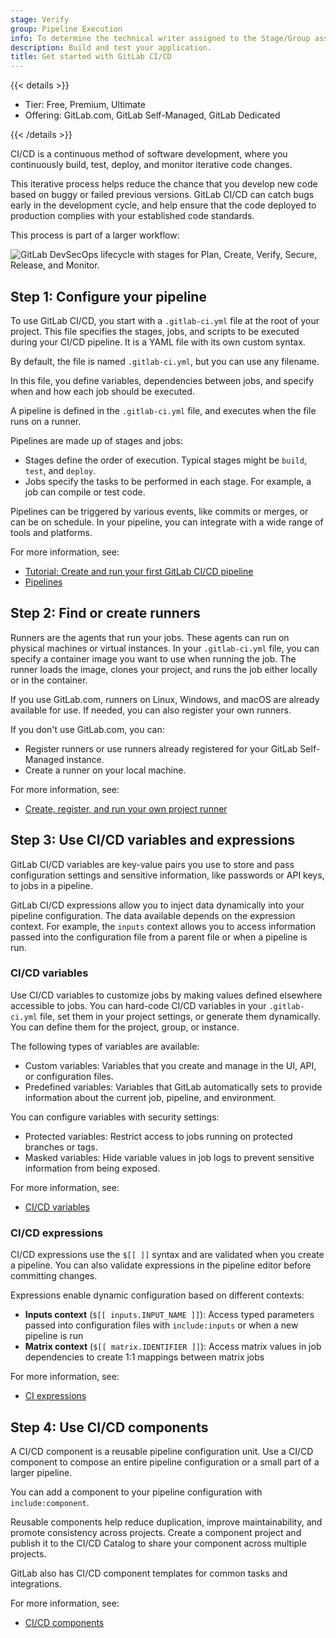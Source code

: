 ```yaml
---
stage: Verify
group: Pipeline Execution
info: To determine the technical writer assigned to the Stage/Group associated with this page, see https://handbook.gitlab.com/handbook/product/ux/technical-writing/#assignments
description: Build and test your application.
title: Get started with GitLab CI/CD
---
```


{{< details >}}

- Tier: Free, Premium, Ultimate
- Offering: GitLab.com, GitLab Self-Managed, GitLab Dedicated

{{< /details >}}

CI/CD is a continuous method of software development, where you continuously build,
test, deploy, and monitor iterative code changes.

This iterative process helps reduce the chance that you develop new code based on
buggy or failed previous versions. GitLab CI/CD can catch bugs early in the development cycle,
and help ensure that the code deployed to production complies with your established code standards.

This process is part of a larger workflow:

![GitLab DevSecOps lifecycle with stages for Plan, Create, Verify, Secure, Release, and Monitor.](img/get_started_cicd_v16_11.png)

## Step 1: Configure your pipeline

To use GitLab CI/CD, you start with a `.gitlab-ci.yml` file at the root of your project.
This file specifies the stages, jobs, and scripts to be executed during your CI/CD pipeline.
It is a YAML file with its own custom syntax.

By default, the file is named `.gitlab-ci.yml`, but you can use any filename.

In this file, you define variables, dependencies between jobs, and specify when
and how each job should be executed.

A pipeline is defined in the `.gitlab-ci.yml` file,
and executes when the file runs on a runner.

Pipelines are made up of stages and jobs:

- Stages define the order of execution. Typical stages might be `build`, `test`, and `deploy`.
- Jobs specify the tasks to be performed in each stage. For example, a job can compile or test code.

Pipelines can be triggered by various events, like commits or merges, or can be on schedule.
In your pipeline, you can integrate with a wide range of tools and platforms.

For more information, see:

- [Tutorial: Create and run your first GitLab CI/CD pipeline](quick_start/_index.md)
- [Pipelines](pipelines/_index.md)

## Step 2: Find or create runners

Runners are the agents that run your jobs. These agents can run on physical machines or virtual instances.
In your `.gitlab-ci.yml` file, you can specify a container image you want to use when running the job.
The runner loads the image, clones your project, and runs the job either locally or in the container.

If you use GitLab.com, runners on Linux, Windows, and macOS are already available for use.
If needed, you can also register your own runners.

If you don't use GitLab.com, you can:

- Register runners or use runners already registered for your GitLab Self-Managed instance.
- Create a runner on your local machine.

For more information, see:

- [Create, register, and run your own project runner](../tutorials/create_register_first_runner/_index.md)

## Step 3: Use CI/CD variables and expressions

GitLab CI/CD variables are key-value pairs you use to store and pass configuration settings
and sensitive information, like passwords or API keys, to jobs in a pipeline.

GitLab CI/CD expressions allow you to inject data dynamically into your pipeline configuration.
The data available depends on the expression context.
For example, the `inputs` context allows you to access information passed into the
configuration file from a parent file or when a pipeline is run.

### CI/CD variables

Use CI/CD variables to customize jobs by making values defined elsewhere accessible to jobs.
You can hard-code CI/CD variables in your `.gitlab-ci.yml` file, set them in your project settings,
or generate them dynamically. You can define them for the project, group, or instance.

The following types of variables are available:

- Custom variables: Variables that you create and manage in the UI, API, or configuration files.
- Predefined variables: Variables that GitLab automatically sets to provide information about the current job, pipeline, and environment.

You can configure variables with security settings:

- Protected variables: Restrict access to jobs running on protected branches or tags.
- Masked variables: Hide variable values in job logs to prevent sensitive information from being exposed.

For more information, see:

- [CI/CD variables](variables/_index.md)

### CI/CD expressions

CI/CD expressions use the `$[[ ]]` syntax and are validated when you create a pipeline.
You can also validate expressions in the pipeline editor before committing changes.

Expressions enable dynamic configuration based on different contexts:

- **Inputs context** (`$[[ inputs.INPUT_NAME ]]`): Access typed parameters passed into configuration files with `include:inputs` or when a new pipeline is run
- **Matrix context** (`$[[ matrix.IDENTIFIER ]]`): Access matrix values in job dependencies to create 1:1 mappings between matrix jobs

For more information, see:

- [CI expressions](yaml/expressions.md)

## Step 4: Use CI/CD components

A CI/CD component is a reusable pipeline configuration unit.
Use a CI/CD component to compose an entire pipeline configuration or a small part of a larger pipeline.

You can add a component to your pipeline configuration with `include:component`.

Reusable components help reduce duplication, improve maintainability, and promote consistency across projects.
Create a component project and publish it to the CI/CD Catalog to share your component across multiple projects.

GitLab also has CI/CD component templates for common tasks and integrations.

For more information, see:

- [CI/CD components](components/_index.md)
